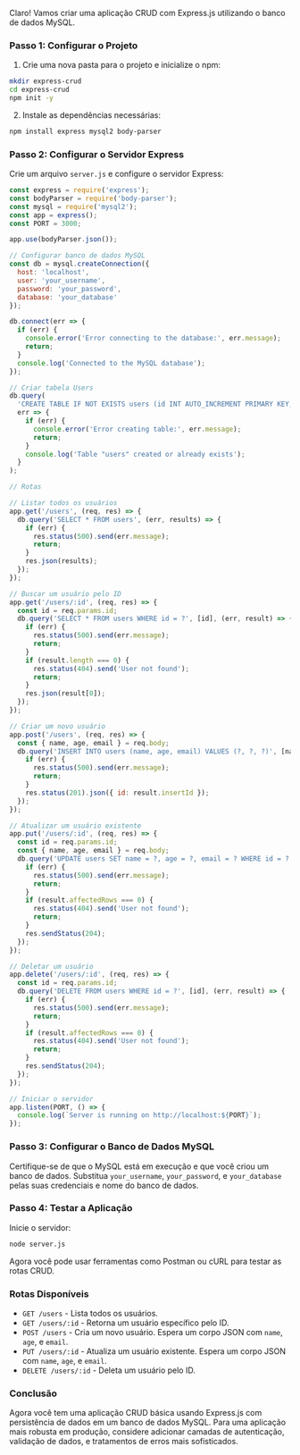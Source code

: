 Claro! Vamos criar uma aplicação CRUD com Express.js utilizando o banco de dados MySQL.

### Passo 1: Configurar o Projeto

1. Crie uma nova pasta para o projeto e inicialize o npm:

```bash
mkdir express-crud
cd express-crud
npm init -y
```

2. Instale as dependências necessárias:

```bash
npm install express mysql2 body-parser
```

### Passo 2: Configurar o Servidor Express

Crie um arquivo `server.js` e configure o servidor Express:

```javascript
const express = require('express');
const bodyParser = require('body-parser');
const mysql = require('mysql2');
const app = express();
const PORT = 3000;

app.use(bodyParser.json());

// Configurar banco de dados MySQL
const db = mysql.createConnection({
  host: 'localhost',
  user: 'your_username',
  password: 'your_password',
  database: 'your_database'
});

db.connect(err => {
  if (err) {
    console.error('Error connecting to the database:', err.message);
    return;
  }
  console.log('Connected to the MySQL database');
});

// Criar tabela Users
db.query(
  'CREATE TABLE IF NOT EXISTS users (id INT AUTO_INCREMENT PRIMARY KEY, name VARCHAR(255), age INT, email VARCHAR(255))',
  err => {
    if (err) {
      console.error('Error creating table:', err.message);
      return;
    }
    console.log('Table "users" created or already exists');
  }
);

// Rotas

// Listar todos os usuários
app.get('/users', (req, res) => {
  db.query('SELECT * FROM users', (err, results) => {
    if (err) {
      res.status(500).send(err.message);
      return;
    }
    res.json(results);
  });
});

// Buscar um usuário pelo ID
app.get('/users/:id', (req, res) => {
  const id = req.params.id;
  db.query('SELECT * FROM users WHERE id = ?', [id], (err, result) => {
    if (err) {
      res.status(500).send(err.message);
      return;
    }
    if (result.length === 0) {
      res.status(404).send('User not found');
      return;
    }
    res.json(result[0]);
  });
});

// Criar um novo usuário
app.post('/users', (req, res) => {
  const { name, age, email } = req.body;
  db.query('INSERT INTO users (name, age, email) VALUES (?, ?, ?)', [name, age, email], (err, result) => {
    if (err) {
      res.status(500).send(err.message);
      return;
    }
    res.status(201).json({ id: result.insertId });
  });
});

// Atualizar um usuário existente
app.put('/users/:id', (req, res) => {
  const id = req.params.id;
  const { name, age, email } = req.body;
  db.query('UPDATE users SET name = ?, age = ?, email = ? WHERE id = ?', [name, age, email, id], (err, result) => {
    if (err) {
      res.status(500).send(err.message);
      return;
    }
    if (result.affectedRows === 0) {
      res.status(404).send('User not found');
      return;
    }
    res.sendStatus(204);
  });
});

// Deletar um usuário
app.delete('/users/:id', (req, res) => {
  const id = req.params.id;
  db.query('DELETE FROM users WHERE id = ?', [id], (err, result) => {
    if (err) {
      res.status(500).send(err.message);
      return;
    }
    if (result.affectedRows === 0) {
      res.status(404).send('User not found');
      return;
    }
    res.sendStatus(204);
  });
});

// Iniciar o servidor
app.listen(PORT, () => {
  console.log(`Server is running on http://localhost:${PORT}`);
});
```

### Passo 3: Configurar o Banco de Dados MySQL

Certifique-se de que o MySQL está em execução e que você criou um banco de dados. Substitua `your_username`, `your_password`, e `your_database` pelas suas credenciais e nome do banco de dados.

### Passo 4: Testar a Aplicação

Inicie o servidor:

```bash
node server.js
```

Agora você pode usar ferramentas como Postman ou cURL para testar as rotas CRUD.

### Rotas Disponíveis

- `GET /users` - Lista todos os usuários.
- `GET /users/:id` - Retorna um usuário específico pelo ID.
- `POST /users` - Cria um novo usuário. Espera um corpo JSON com `name`, `age`, e `email`.
- `PUT /users/:id` - Atualiza um usuário existente. Espera um corpo JSON com `name`, `age`, e `email`.
- `DELETE /users/:id` - Deleta um usuário pelo ID.

### Conclusão

Agora você tem uma aplicação CRUD básica usando Express.js com persistência de dados em um banco de dados MySQL. Para uma aplicação mais robusta em produção, considere adicionar camadas de autenticação, validação de dados, e tratamentos de erros mais sofisticados.